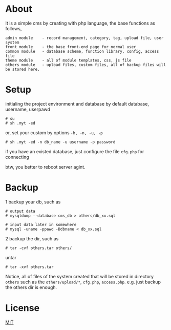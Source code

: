 About
============

It is a simple cms by creating with php language, the base functions as follows,

	admin module	- record management, category, tag, upload file, user system
	front module	- the base front-end page for normal user
	common module	- database scheme, function library, config, access file
	theme module	- all of module templates, css, js file
	others module	- upload files, custom files, all of backup files will be stored here.



Setup
============

initialing the project environment and database by default database, username, userpawd

	# su
	# sh .myt -ed

or, set your custom by options `-h, -n, -u, -p`

	# sh .myt -ed -n db_name -u username -p password

if you have an existed database, just configure the file `cfg.php` for connecting

btw, you better to reboot server agint.



Backup
============

1 backup your db, such as

	# output data
	# mysqldump --database cms_db > others/db_xx.sql

	# input data later in somewhere
	# mysql -uname -ppawd -Ddbname < db_xx.sql

2 backup the dir, such as

	# tar -cvf others.tar others/

untar

	# tar -xvf others.tar

Notice, all of files of the system created that will be stored in directory `others`
such as the `others/upload/*`, `cfg.php`, `access.php`. e.g.
just backup the others dir is enough.



License
============

[MIT](https://opensource.org/licenses/MIT)




